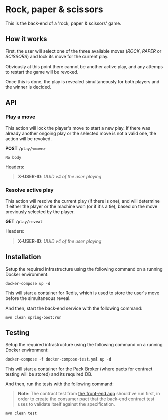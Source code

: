 
# Rock, paper & scissors

This is the back-end of a 'rock, paper & scissors' game.

## How it works

First, the user will select one of the three available moves (*ROCK*, *PAPER* or *SCISSORS*) and lock its move for the current play.

Obviously at this point there cannot be another active play, and any attemps to restart the game will be revoked.

Once this is done, the play is revealed simultaneously for both players and the winner is decided.

## API

### Play a move

This action will lock the player's move to start a new play. If there was already another ongoing play or the selected move is not a valid one, the action will be revoked.

**POST** `/play/<move>`
```
No body
```

Headers:
> **X-USER-ID**: *UUID v4 of the user playing*

### Resolve active play

This action will resolve the current play (if there is one), and will determine if either the player or the machine won (or if it's a tie), based on the move previously selected by the player.

**GET** `/play/reveal`

Headers:
> **X-USER-ID**: *UUID v4 of the user playing*

## Installation

Setup the required infrastructure using the following command on a running Docker environment:
```
docker-compose up -d
```
This will start a container for Redis, which is used to store the user's move before the simultaneous reveal.

And then, start the back-end service with the following command:
```
mvn clean spring-boot:run
```

## Testing

Setup the required infrastructure using the following command on a running Docker environment:
```
docker-compose -f docker-compose-test.yml up -d
```
This will start a container for the Pack Broker (where pacts for contract testing will be stored) and its required DB.

And then, run the tests with the following command:
> **Note:** The contract test from [the front-end app](https://github.com/jobosk/rps-front) should've run first, in order to create the consumer pact that the back-end contract test uses to validate itself against the specification.
```
mvn clean test
```
